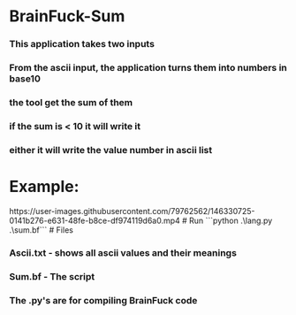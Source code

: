 # BrainFuck-Sum
<h3>This application takes two inputs</h1>
<h3>From the ascii input, the application turns them into numbers in base10</h1>
<h3>the tool get the sum of them</h1>
<h3>if the sum is < 10 it will write it</h1>
<h3>either it will write the value number in ascii list</h1>

<h1>Example:</h1>
https://user-images.githubusercontent.com/79762562/146330725-0141b276-e631-48fe-b8ce-df974119d6a0.mp4
# Run
```python .\lang.py .\sum.bf```
# Files
  <h3>Ascii.txt - shows all ascii values and their meanings</h3>
  <h3>Sum.bf - The script</h3>
  <h3>The .py's are for compiling BrainFuck code</h3>
